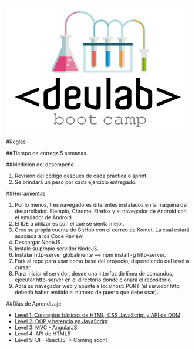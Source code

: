 
<img src="logo-devLabs.jpg" alt="Smiley face" height="350" width="500" align="center">

#Reglas

##Tiempo de entrega
5 semanas.

##Medición del desempeño

1. Revisión del código después de cada práctica o sprint.
2. Se brindará un peso por cada ejercicio entregado.

##Herramientas

1. Por lo menos, tres navegadores diferentes instalados en la máquina del desarrollador. Ejemplo, Chrome, Firefox y el navegador de Android con el emulador de Android.
2. El IDE a utilizar es con el que se sienta mejor.
3. Cree su propia cuenta de GitHub con el correo de Komet. La cual estará asociada a los Code Review.
4. Descargar NodeJS.
5. Instale su propio servidor NodeJS.
6. Instalar http-server globalmente --> npm install -g http-server.
7. Fork al repo para usar como base del proyecto, dependiendo del level a cursar.
8. Para iniciar el servidor, desde una interfaz de línea de comandos, ejecutar http-server en el directorio donde clonará el repositorio.
9. Abra su navegador web y apunte a localhost: PORT (el servidor http debería haber emitido el número de puerto que debe usar).

##Días de Aprendizaje
* [Level 1: Conceptos básicos de HTML, CSS JavaScript y API de DOM](https://github.com/kometsales/web-ui/tree/master/level-1)
* [Level 2: OOP y herencia en JavaScript](https://github.com/kometsales/web-ui/tree/master/level-2)
* Level 3: MVC - AngularJS
* Level 4: API de HTML5
* Level 5: UI - ReactJS → Coming soon!
